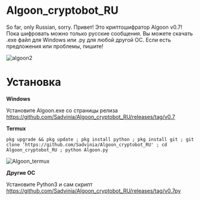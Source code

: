 # Algoon_cryptobot_RU
So far, only Russian, sorry. Привет! Это криптошифратор Algoon v0.7! 
Пока шифровать можно только русские сообщения. Вы можете скачать .exe файл для Windows или .py для любой другой ОС. 
Если есть предложения или проблемы, пишите!


![algoon2](https://user-images.githubusercontent.com/93837780/159909377-a7f05179-7dc6-4222-bcfa-3d990c92b0b7.png)


# Установка

**Windows**

Установите Algoon.exe со страницы релиза https://github.com/Sadvinia/Algoon_cryptobot_RU/releases/tag/v0.7

**Termux**

`pkg upgrade && pkg update ; pkg install python ; pkg install git ; git clone 'https://github.com/Sadvinia/Algoon_cryptobot_RU' ; cd Algoon_cryptobot_RU ; python Algoon.py`


![Algoon_termux](https://user-images.githubusercontent.com/93837780/159916544-88c73279-4222-47a3-ac9d-2f6ead09b617.jpg)

**Другие ОС**

Установите Python3 и сам скрипт https://github.com/Sadvinia/Algoon_cryptobot_RU/releases/tag/v0.7py
